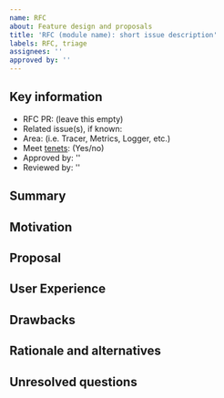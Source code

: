 ```yaml
---
name: RFC
about: Feature design and proposals
title: 'RFC (module name): short issue description'
labels: RFC, triage
assignees: ''
approved by: ''
---
```


## Key information

* RFC PR: (leave this empty)
* Related issue(s), if known:
* Area: (i.e. Tracer, Metrics, Logger, etc.)
* Meet [tenets](https://awslabs.github.io/aws-lambda-powertools-typescript/latest/#tenets): (Yes/no)
* Approved by: ''
* Reviewed by: ''

## Summary
[summary]: #summary

<!--- One paragraph explanation of the feature. -->

## Motivation
[motivation]: #motivation
<!--- Why are we doing this? What use cases does it support? What is the expected outcome? -->


## Proposal
[proposal]: #proposal

<!--- This is the bulk of the RFC. -->
<!--- Explain the design in enough detail for somebody familiar with Powertools to understand it, and for somebody familiar with the implementation to implement it. -->


<!--- If this feature should be available in other runtimes (e.g. Java, Typescript), how would this look like to ensure consistency? -->


## User Experience

<!--- How would customers use it? -->


<!--- Any configuration or corner cases you'd expect? -->


<!--- Demonstration of before and after on how the experience will be better -->


## Drawbacks
[drawbacks]: #drawbacks

<!--- Why should we *not* do this? -->


<!--- Do we need additional dependencies? Impact performance/package size? -->


## Rationale and alternatives
[rationale-and-alternatives]: #rationale-and-alternatives

<!--- What other designs have been considered? Why not them? -->


<!--- What is the impact of not doing this? -->


## Unresolved questions
[unresolved-questions]: #unresolved-questions

<!--- Optional, stash area for topics that need further development e.g. TBD  -->